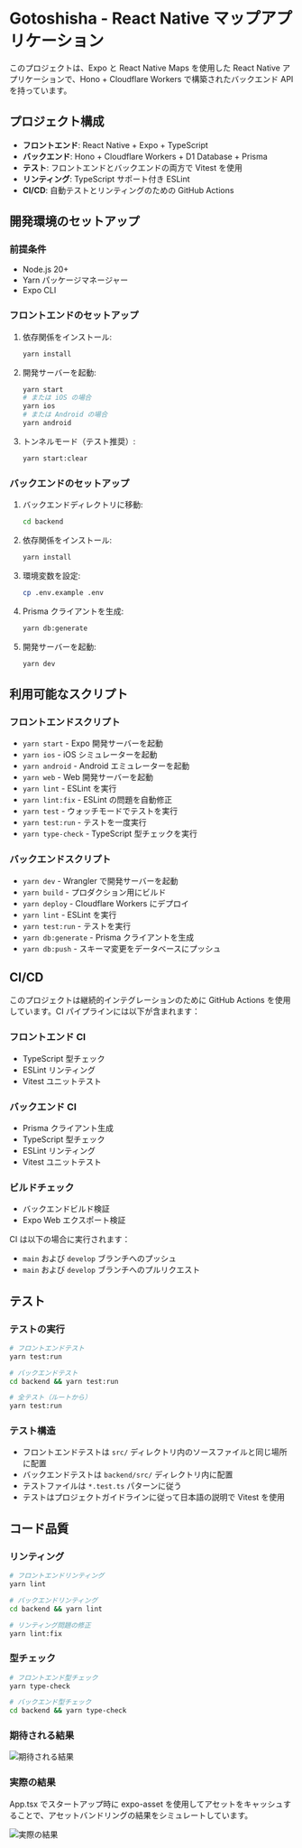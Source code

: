 # Gotoshisha - React Native マップアプリケーション

このプロジェクトは、Expo と React Native Maps を使用した React Native アプリケーションで、Hono + Cloudflare Workers で構築されたバックエンド API を持っています。

## プロジェクト構成

- **フロントエンド**: React Native + Expo + TypeScript
- **バックエンド**: Hono + Cloudflare Workers + D1 Database + Prisma
- **テスト**: フロントエンドとバックエンドの両方で Vitest を使用
- **リンティング**: TypeScript サポート付き ESLint
- **CI/CD**: 自動テストとリンティングのための GitHub Actions

## 開発環境のセットアップ

### 前提条件

- Node.js 20+
- Yarn パッケージマネージャー
- Expo CLI

### フロントエンドのセットアップ

1. 依存関係をインストール:
   ```bash
   yarn install
   ```

2. 開発サーバーを起動:
   ```bash
   yarn start
   # または iOS の場合
   yarn ios
   # または Android の場合
   yarn android
   ```

3. トンネルモード（テスト推奨）:
   ```bash
   yarn start:clear
   ```

### バックエンドのセットアップ

1. バックエンドディレクトリに移動:
   ```bash
   cd backend
   ```

2. 依存関係をインストール:
   ```bash
   yarn install
   ```

3. 環境変数を設定:
   ```bash
   cp .env.example .env
   ```

4. Prisma クライアントを生成:
   ```bash
   yarn db:generate
   ```

5. 開発サーバーを起動:
   ```bash
   yarn dev
   ```

## 利用可能なスクリプト

### フロントエンドスクリプト

- `yarn start` - Expo 開発サーバーを起動
- `yarn ios` - iOS シミュレーターを起動
- `yarn android` - Android エミュレーターを起動
- `yarn web` - Web 開発サーバーを起動
- `yarn lint` - ESLint を実行
- `yarn lint:fix` - ESLint の問題を自動修正
- `yarn test` - ウォッチモードでテストを実行
- `yarn test:run` - テストを一度実行
- `yarn type-check` - TypeScript 型チェックを実行

### バックエンドスクリプト

- `yarn dev` - Wrangler で開発サーバーを起動
- `yarn build` - プロダクション用にビルド
- `yarn deploy` - Cloudflare Workers にデプロイ
- `yarn lint` - ESLint を実行
- `yarn test:run` - テストを実行
- `yarn db:generate` - Prisma クライアントを生成
- `yarn db:push` - スキーマ変更をデータベースにプッシュ

## CI/CD

このプロジェクトは継続的インテグレーションのために GitHub Actions を使用しています。CI パイプラインには以下が含まれます：

### フロントエンド CI
- TypeScript 型チェック
- ESLint リンティング
- Vitest ユニットテスト

### バックエンド CI
- Prisma クライアント生成
- TypeScript 型チェック
- ESLint リンティング
- Vitest ユニットテスト

### ビルドチェック
- バックエンドビルド検証
- Expo Web エクスポート検証

CI は以下の場合に実行されます：
- `main` および `develop` ブランチへのプッシュ
- `main` および `develop` ブランチへのプルリクエスト

## テスト

### テストの実行

```bash
# フロントエンドテスト
yarn test:run

# バックエンドテスト
cd backend && yarn test:run

# 全テスト（ルートから）
yarn test:run
```

### テスト構造

- フロントエンドテストは `src/` ディレクトリ内のソースファイルと同じ場所に配置
- バックエンドテストは `backend/src/` ディレクトリ内に配置
- テストファイルは `*.test.ts` パターンに従う
- テストはプロジェクトガイドラインに従って日本語の説明で Vitest を使用

## コード品質

### リンティング

```bash
# フロントエンドリンティング
yarn lint

# バックエンドリンティング
cd backend && yarn lint

# リンティング問題の修正
yarn lint:fix
```

### 型チェック

```bash
# フロントエンド型チェック
yarn type-check

# バックエンド型チェック
cd backend && yarn type-check
```

### 期待される結果

![期待される結果](./docs/expected.png)

### 実際の結果

App.tsx でスタートアップ時に expo-asset を使用してアセットをキャッシュすることで、アセットバンドリングの結果をシミュレートしています。

![実際の結果](./docs/actual.png)
